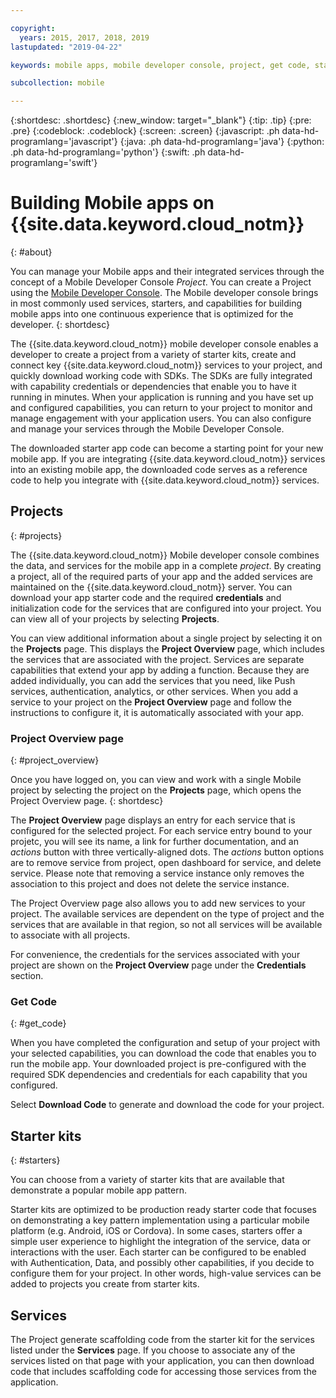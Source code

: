 ```yaml
---

copyright:
  years: 2015, 2017, 2018, 2019
lastupdated: "2019-04-22"

keywords: mobile apps, mobile developer console, project, get code, starter kit

subcollection: mobile

---
```


{:shortdesc: .shortdesc}
{:new_window: target="_blank"}
{:tip: .tip}
{:pre: .pre}
{:codeblock: .codeblock}
{:screen: .screen}
{:javascript: .ph data-hd-programlang='javascript'}
{:java: .ph data-hd-programlang='java'}
{:python: .ph data-hd-programlang='python'}
{:swift: .ph data-hd-programlang='swift'}

# Building Mobile apps on {{site.data.keyword.cloud_notm}}
{: #about}

You can manage your Mobile apps and their integrated services through the concept of a Mobile Developer Console *Project*. You can create a Project using the [Mobile Developer Console](https://cloud.ibm.com/developer/mobile/dashboard). The Mobile developer console brings in most commonly used services, starters, and capabilities for building mobile apps into one continuous experience that is optimized for the developer.
{: shortdesc}

The {{site.data.keyword.cloud_notm}} mobile developer console enables a developer to create a project from a variety of starter kits, create and connect key {{site.data.keyword.cloud_notm}} services to your project, and quickly download working code with SDKs. The SDKs are fully integrated with capability credentials or dependencies that enable you to have it running in minutes. When your application is running and you have set up and configured capabilities, you can return to your project to monitor and manage engagement with your application users. You can also configure and manage your services through the Mobile Developer Console.

The downloaded starter app code can become a starting point for your new mobile app. If you are integrating {{site.data.keyword.cloud_notm}} services into an existing mobile app, the downloaded code serves as a reference code to help you integrate with {{site.data.keyword.cloud_notm}} services.


## Projects
{: #projects}

The {{site.data.keyword.cloud_notm}} Mobile developer console combines the data, and services for the mobile app in a complete *project*. By creating a project, all of the required parts of your app and the added services are maintained on the {{site.data.keyword.cloud_notm}} server. You can download your app starter code and the required **credentials** and initialization code for the services that are configured into your project. You can view all of your projects by selecting **Projects**.  

You can view additional information about a single project by selecting it on the **Projects** page. This displays the **Project Overview** page, which includes the services that are associated with the project. Services are separate capabilities that extend your app by adding a function. Because they are added individually, you can add the services that you need, like Push services, authentication, analytics, or other services. When you add a service to your project on the **Project Overview** page and follow the instructions to configure it, it is automatically associated with your app.


### Project Overview page
{: #project_overview}

Once you have logged on, you can view and work with a single Mobile project by selecting the project on the **Projects** page, which opens the Project Overview page.
{: shortdesc}

The **Project Overview** page displays an entry for each service that is configured for the selected project. For each service entry bound to your projetc, you will see its name, a link for further documentation, and an *actions* button with three vertically-aligned dots. The *actions* button options are to remove service from project, open dashboard for service, and delete service. Please note that removing a service instance only removes the association to this project and does not delete the service instance.

The Project Overview page also allows you to add new services to your project. The available services are dependent on the type of project and the services that are available in that region, so not all services will be available to associate with all projects.

For convenience, the credentials for the services associated with your project are shown on the **Project Overview** page under the **Credentials** section.


### Get Code
{: #get_code}

When you have completed the configuration and setup of your project with your selected capabilities, you can download the code that enables you to run the mobile app. Your downloaded project is pre-configured with the required SDK dependencies and credentials for each capability that you configured.

Select **Download Code** to generate and download the code for your project. 


## Starter kits
{: #starters}

You can choose from a variety of starter kits that are available that demonstrate a popular mobile app pattern.

Starter kits are optimized to be production ready starter code that focuses on demonstrating a key pattern implementation using a particular mobile platform (e.g. Android, iOS or Cordova). In some cases, starters offer a simple user experience to highlight the integration of the service, data or interactions with the user. Each starter can be configured to be enabled with Authentication, Data, and possibly other capabilities, if you decide to configure them for your project. In other words, high-value services can be added to projects you create from starter kits.


## Services
The Project generate scaffolding code from the starter kit for the services listed under the **Services** page. If you choose to associate any of the services listed on that page with your application, you can then download code that includes scaffolding code for accessing those services from the application.
